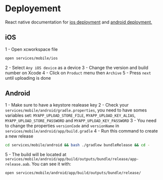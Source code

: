 # Deployement

React native documentation for [ios deployment](https://reactnative.dev/docs/publishing-to-app-store) and [android deployment.](https://reactnative.dev/docs/signed-apk-android)

## iOS

1 - Open xcworkspace file

```bash
open services/mobile/ios
```

2 - Select `Any iOS device` as a device
3 - Change the version and build number on Xcode
4 - Click on `Product` menu then `Archive`
5 - Press `next` until uploading is done

## Android

1 - Make sure to have a keystore realease key
2 - Check your `services/mobile/android/gradle.properties`, you need to have somes variables set: `MYAPP_UPLOAD_STORE_FILE`, `MYAPP_UPLOAD_KEY_ALIAS`, `MYAPP_UPLOAD_STORE_PASSWORD` and `MYAPP_UPLOAD_KEY_PASSWORD`
3 - You need to change the properties `versionCode` and `versionName` in `services/mobile/android/app/build.gradle`
4 - Run this command to create a new release
```bash
cd services/mobile/android && bash ./gradlew bundleRelease && cd -
```
5 - The build will be located at `services/mobile/android/app/build/outputs/bundle/release/app-release.aab`. You can see it with:
```bash
open services/mobile/android/app/build/outputs/bundle/release/
```